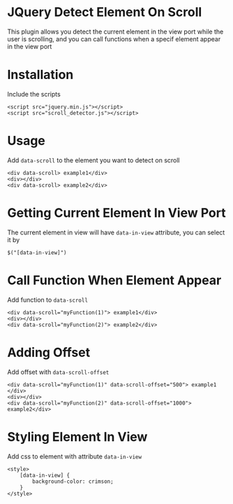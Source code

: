 <h1>
    JQuery Detect Element On Scroll
</h1>
<p>
    This plugin allows you detect the current element in the view port while the user is scrolling, and you can call functions when a specif element appear in the view port
</p>
<h1>
    Installation
</h1>
<p>
    Include the scripts
</p>

```
<script src="jquery.min.js"></script>
<script src="scroll_detector.js"></script>

```
<h1>
    Usage
</h1>
<p>
    Add <code>data-scroll</code> to the element you want to detect on scroll
</p>

```
<div data-scroll> example1</div>
<div></div>
<div data-scroll> example2</div>
```
<h1>
    Getting Current Element In View Port
</h1>
<p>
    The current element in view will have <code>data-in-view</code> attribute, you can select it by
</p>

```
$("[data-in-view]")
```

<h1>
    Call Function When Element Appear
</h1>
<p>
    Add function to <code>data-scroll</code>
</p>

```
<div data-scroll="myFunction(1)"> example1</div>
<div></div>
<div data-scroll="myFunction(2)"> example2</div>
```

<h1>
    Adding Offset
</h1>
<p>
    Add offset with <code>data-scroll-offset</code>
</p>

```
<div data-scroll="myFunction(1)" data-scroll-offset="500"> example1 </div>
<div></div>
<div data-scroll="myFunction(2)" data-scroll-offset="1000"> example2</div>
```

<h1>
    Styling Element In View
</h1>
<p>
    Add css to element with attribute <code>data-in-view</code>
</p>

```
<style>
    [data-in-view] {
        background-color: crimson;
    }
</style>
```
